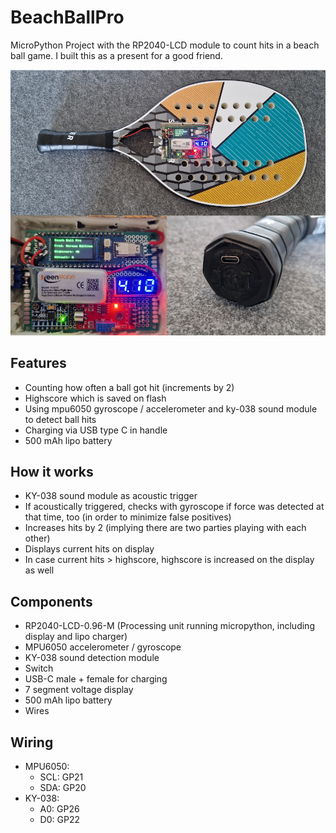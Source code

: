 # BeachBallPro
MicroPython Project with the RP2040-LCD module to count hits in a beach ball game.
I built this as a present for a good friend.

![BeachBallPro](imgs/BeachBallPro.png)

## Features

- Counting how often a ball got hit (increments by 2)
- Highscore which is saved on flash
- Using mpu6050 gyroscope / accelerometer and ky-038 sound module to detect ball hits
- Charging via USB type C in handle
- 500 mAh lipo battery

## How it works

- KY-038 sound module as acoustic trigger
- If acoustically triggered, checks with gyroscope if force was detected at that time, too (in order to minimize false positives)
- Increases hits by 2 (implying there are two parties playing with each other)
- Displays current hits on display
- In case current hits > highscore, highscore is increased on the display as well

## Components

- RP2040-LCD-0.96-M (Processing unit running micropython, including display and lipo charger)
- MPU6050 accelerometer / gyroscope
- KY-038 sound detection module
- Switch
- USB-C male + female for charging
- 7 segment voltage display
- 500 mAh lipo battery
- Wires

## Wiring

- MPU6050:
    - SCL: GP21
    - SDA: GP20
- KY-038:
    - A0: GP26
    - D0: GP22